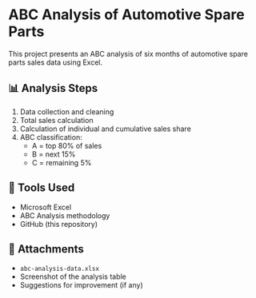 # ABC Analysis of Automotive Spare Parts

This project presents an ABC analysis of six months of automotive spare parts sales data using Excel.

## 📊 Analysis Steps

1. Data collection and cleaning  
2. Total sales calculation  
3. Calculation of individual and cumulative sales share  
4. ABC classification:
   - A = top 80% of sales
   - B = next 15%
   - C = remaining 5%

## 🔧 Tools Used

- Microsoft Excel  
- ABC Analysis methodology  
- GitHub (this repository)

## 📁 Attachments

- `abc-analysis-data.xlsx`  
- Screenshot of the analysis table  
- Suggestions for improvement (if any)
